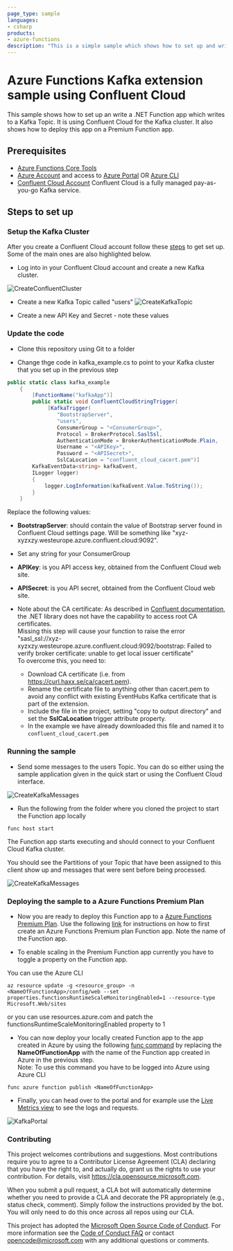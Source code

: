 ```yaml
---
page_type: sample
languages:
- csharp
products:
- azure-functions
description: "This is a simple sample which shows how to set up and write a function app which writes to a kafka topic"
---
```


# Azure Functions Kafka extension sample using Confluent Cloud

<!-- 
Guidelines on README format: https://review.docs.microsoft.com/help/onboard/admin/samples/concepts/readme-template?branch=master

Guidance on onboarding samples to docs.microsoft.com/samples: https://review.docs.microsoft.com/help/onboard/admin/samples/process/onboarding?branch=master

Taxonomies for products and languages: https://review.docs.microsoft.com/new-hope/information-architecture/metadata/taxonomies?branch=master
-->

This sample shows how to set up an write a .NET Function app which writes to a Kafka Topic. It is using Confluent Cloud for the Kafka cluster. It also shows how to deploy this app on a Premium Function app.

## Prerequisites

* [Azure Functions Core Tools](https://docs.microsoft.com/en-us/azure/azure-functions/functions-run-local?tabs=windows%2Ccsharp%2Cbash)
* [Azure Account](https://azure.microsoft.com/en-us/free/) and access to [Azure Portal](https://azure.microsoft.com/en-us/features/azure-portal/) OR [Azure CLI](https://docs.microsoft.com/en-us/cli/azure/get-started-with-azure-cli?view=azure-cli-latest)
* [Confluent Cloud Account](https://www.confluent.io/confluent-cloud/)
Confluent Cloud is a fully managed pay-as-you-go Kafka service. 

## Steps to set up 

### Setup the Kafka Cluster 

After you create a Confluent Cloud account follow these [steps](https://docs.confluent.io/current/quickstart/cloud-quickstart/index.html#cloud-quickstart) to get set up. Some of the main ones are also highlighted below.

* Log into in your Confluent Cloud account and create a new Kafka cluster.

![CreateConfluentCluster](https://github.com/Azure/azure-functions-kafka-extension-sample-confluent/blob/master/images/kafka-cluster-new.png)

* Create a new Kafka Topic called "users"
![CreateKafkaTopic](https://github.com/Azure/azure-functions-kafka-extension-sample-confluent/blob/master/images/kafka-new-topic.png)

* Create a new API Key and Secret - note these values


### Update the code 

* Clone this repository using Git to a folder

* Change thge code in kafka_example.cs to point to your Kafka cluster that you set up in the previous step
```c#
public static class kafka_example
    {
        [FunctionName("kafkaApp")]
        public static void ConfluentCloudStringTrigger(
             [KafkaTrigger(
                "BootstrapServer",
                "users",
                ConsumerGroup = "<ConsumerGroup>",
                Protocol = BrokerProtocol.SaslSsl,
                AuthenticationMode = BrokerAuthenticationMode.Plain,
                Username = "<APIKey>",
                Password = "<APISecret>",
                SslCaLocation = "confluent_cloud_cacert.pem")]
        KafkaEventData<string> kafkaEvent,
        ILogger logger)
        {	    
            logger.LogInformation(kafkaEvent.Value.ToString());
        }
    }
```

Replace the following values:
* **BootstrapServer**: should contain the value of Bootstrap server found in Confluent Cloud settings page. Will be something like "xyz-xyzxzy.westeurope.azure.confluent.cloud:9092".<br>
* Set any string for your ConsumerGroup
* **APIKey**: is you API access key, obtained from the Confluent Cloud web site.<br>
* **APISecret**: is you API secret, obtained from the Confluent Cloud web site.<br>

* Note about the CA certificate: 
As described in [Confluent documentation](https://github.com/confluentinc/examples/tree/5.4.0-post/clients/cloud/csharp#produce-records), the .NET library does not have the capability to access root CA certificates.<br>
Missing this step will cause your function to raise the error "sasl_ssl://xyz-xyzxzy.westeurope.azure.confluent.cloud:9092/bootstrap: Failed to verify broker certificate: unable to get local issuer certificate"<br>
To overcome this, you need to:
    - Download CA certificate (i.e. from https://curl.haxx.se/ca/cacert.pem).
    - Rename the certificate file to anything other than cacert.pem to avoid any conflict with existing EventHubs Kafka certificate that is part of the extension.
    - Include the file in the project, setting "copy to output directory" and set the **SslCaLocation** trigger attribute property.     
    - In the example we have already downloaded this file and named it to `confluent_cloud_cacert.pem`  

### Running the sample

* Send some messages to the users Topic. You can do so either using the sample application given in the quick start or using the Confluent Cloud interface.

![CreateKafkaMessages](https://github.com/Azure/azure-functions-kafka-extension-sample-confluent/blob/master/images/kafka-cluster-create-messages.png)

* Run the following from the folder where you cloned the project to start the Function app locally

```
func host start
```

The Function app starts executing and should connect to your Confluent Cloud Kafka cluster.<br>

You should see the Partitions of your Topic that have been assigned to this client show up and messages that were sent before being processed.

![CreateKafkaMessages](https://github.com/Azure/azure-functions-kafka-extension-sample-confluent/blob/master/images/kafka-func-consume-messages.png)


### Deploying the sample to a Azure Functions Premium Plan

* Now you are ready to deploy this Function app to a [Azure Functions Premium Plan](https://docs.microsoft.com/en-us/azure/azure-functions/functions-premium-plan). Use the following [link](https://docs.microsoft.com/en-us/azure/azure-functions/functions-premium-plan#create-a-premium-plan) for instructions on how to first create an Azure Functions Premium plan Function app. Note the name of the Function app.

* To enable scaling in the Premium Function app currently you have to toggle a property on the Function app. 

You can use the Azure CLI 

```
az resource update -g <resource_group> -n <NameOfFunctionApp>/config/web --set properties.functionsRuntimeScaleMonitoringEnabled=1 --resource-type Microsoft.Web/sites
```
or you can use resources.azure.com and patch the functionsRuntimeScaleMonitoringEnabled property to 1

* You can now deploy your locally created Function app to the app created in Azure by using the following [func command](https://docs.microsoft.com/en-us/azure/azure-functions/functions-run-local?tabs=windows%2Ccsharp%2Cbash#publish) by replacing the **NameOfFunctionApp** with the name of the Function app created in Azure in the previous step. <br>
Note: To use this command you have to be logged into Azure using Azure CLI

```
func azure function publish <NameOfFunctionApp>
```

* Finally, you can head over to the portal and for example use the [Live Metrics view](https://docs.microsoft.com/en-us/azure/azure-monitor/app/live-stream) to see the logs and requests.

![KafkaPortal](https://github.com/Azure/azure-functions-kafka-extension-sample-confluent/blob/master/images/kafka-function-portal.png)



### Contributing

This project welcomes contributions and suggestions.  Most contributions require you to agree to a
Contributor License Agreement (CLA) declaring that you have the right to, and actually do, grant us
the rights to use your contribution. For details, visit https://cla.opensource.microsoft.com.

When you submit a pull request, a CLA bot will automatically determine whether you need to provide
a CLA and decorate the PR appropriately (e.g., status check, comment). Simply follow the instructions
provided by the bot. You will only need to do this once across all repos using our CLA.

This project has adopted the [Microsoft Open Source Code of Conduct](https://opensource.microsoft.com/codeofconduct/).
For more information see the [Code of Conduct FAQ](https://opensource.microsoft.com/codeofconduct/faq/) or
contact [opencode@microsoft.com](mailto:opencode@microsoft.com) with any additional questions or comments.
